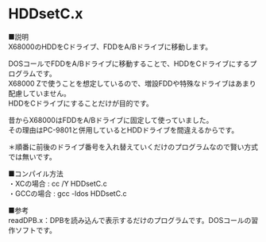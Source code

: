 # HDDsetC.x
■説明<br>
X68000のHDDをCドライブ、FDDをA/Bドライブに移動します。

DOSコールでFDDをA/Bドライブに移動することで、HDDをCドライブにするプログラムです。<br>
X68000 Zで使うことを想定しているので、増設FDDや特殊なドライブはあまり配慮していません。<br>
HDDをCドライブにすることだけが目的です。

昔からX68000はFDDをA/Bドライブに固定して使っていました。<br>
その理由はPC-9801と併用しているとHDDドライブを間違えるからです。

＊順番に前後のドライブ番号を入れ替えていくだけのプログラムなので賢い方式では無いです。<br>

■コンパイル方法<br>
・XCの場合 : cc /Y HDDsetC.c<br>
・GCCの場合 : gcc -ldos HDDsetC.c<br>

■参考<br>
readDPB.x：DPBを読み込んで表示するだけのプログラムです。DOSコールの習作ソフトです。

